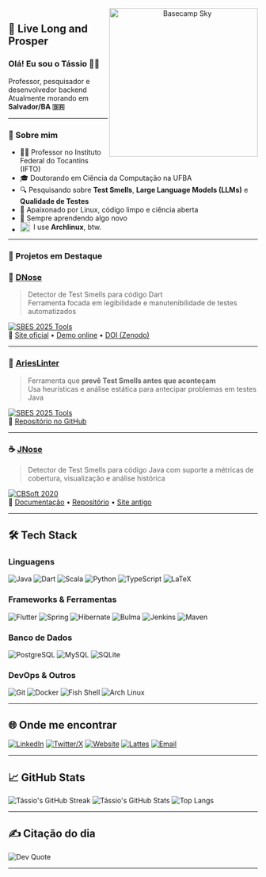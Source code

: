 <div align="center">
<img align="right" width="300" src="https://github.com/tassiovirginio/tassiovirginio/blob/main/animacao.gif?raw=true" alt="Basecamp Sky" />
</div>

## 🖖 Live Long and Prosper

### Olá! Eu sou o Tássio 👨‍💻  
Professor, pesquisador e desenvolvedor backend  
Atualmente morando em **Salvador/BA 🇧🇷**

---

<h3>🧠 Sobre mim</h3>

- 👨‍🏫 Professor no Instituto Federal do Tocantins (IFTO)
- 🎓 Doutorando em Ciência da Computação na UFBA
- 🔍 Pesquisando sobre **Test Smells**, **Large Language Models (LLMs)** e **Qualidade de Testes**
- 🚀 Apaixonado por Linux, código limpo e ciência aberta
- 🧠 Sempre aprendendo algo novo
- <div style="display:flex;align-items:center;gap:0.5em;">
    <img width="20" src="https://upload.wikimedia.org/wikipedia/commons/thumb/1/13/Arch_Linux_%22Crystal%22_icon.svg/120px-Arch_Linux_%22Crystal%22_icon.svg.png"></img>
    <span> I use <strong>Archlinux</strong>, btw.</span>
  </div>

---

<h3>🧪 Projetos em Destaque </h3>

### 🔬 [DNose](https://github.com/tassiovirginio/dnose)  
> Detector de Test Smells para código Dart  
> Ferramenta focada em legibilidade e manutenibilidade de testes automatizados

[![SBES 2025 Tools](https://img.shields.io/badge/SBES%202025-Tools%20Track-blueviolet?style=for-the-badge)](https://cbsoft2025.org)  
🔗 [Site oficial](https://dnose-ts.github.io) • [Demo online](https://dnose.onrender.com) • [DOI (Zenodo)](https://doi.org/10.5281/zenodo.15484918)

---

### 🧠 [AriesLinter](https://github.com/viRafael/arieslinter)  
> Ferramenta que **prevê Test Smells antes que aconteçam**  
> Usa heurísticas e análise estática para antecipar problemas em testes Java

[![SBES 2025 Tools](https://img.shields.io/badge/SBES%202025-Tools%20Track-blueviolet?style=for-the-badge)](https://cbsoft2025.org)  
🔗 [Repositório no GitHub](https://github.com/viRafael/arieslinter)

---

### ☕ [JNose](https://github.com/arieslab/jnose)  
> Detector de Test Smells para código Java com suporte a métricas de cobertura, visualização e análise histórica

[![CBSoft 2020](https://img.shields.io/badge/CBSoft-2020-blue?style=for-the-badge)](https://cbsoft2020.ufba.br)  
🔗 [Documentação](https://jnose.readthedocs.io) • [Repositório](https://github.com/arieslab/jnose) • [Site antigo](https://jnosetest.github.io)

---

## 🛠️ Tech Stack

### Linguagens
![Java](https://img.shields.io/badge/java-%23ED8B00.svg?style=for-the-badge&logo=openjdk&logoColor=white)
![Dart](https://img.shields.io/badge/dart-%230175C2.svg?style=for-the-badge&logo=dart&logoColor=white)
![Scala](https://img.shields.io/badge/scala-%23DC322F.svg?style=for-the-badge&logo=scala&logoColor=white)
![Python](https://img.shields.io/badge/python-%233776AB.svg?style=for-the-badge&logo=python&logoColor=white)
![TypeScript](https://img.shields.io/badge/typescript-%23007ACC.svg?style=for-the-badge&logo=typescript&logoColor=white)
![LaTeX](https://img.shields.io/badge/latex-%23008080.svg?style=for-the-badge&logo=latex&logoColor=white)

### Frameworks & Ferramentas
![Flutter](https://img.shields.io/badge/Flutter-%2302569B.svg?style=for-the-badge&logo=Flutter&logoColor=white)
![Spring](https://img.shields.io/badge/spring-%236DB33F.svg?style=for-the-badge&logo=spring&logoColor=white)
![Hibernate](https://img.shields.io/badge/hibernate-59666C.svg?style=for-the-badge&logo=hibernate&logoColor=white)
![Bulma](https://img.shields.io/badge/bulma-00D0B1.svg?style=for-the-badge&logo=bulma&logoColor=white)
![Jenkins](https://img.shields.io/badge/jenkins-%232C5263.svg?style=for-the-badge&logo=jenkins&logoColor=white)
![Maven](https://img.shields.io/badge/maven-C71A36.svg?style=for-the-badge&logo=apachemaven&logoColor=white)

### Banco de Dados
![PostgreSQL](https://img.shields.io/badge/postgres-%23316192.svg?style=for-the-badge&logo=postgresql&logoColor=white)
![MySQL](https://img.shields.io/badge/mysql-%234479A1.svg?style=for-the-badge&logo=mysql&logoColor=white)
![SQLite](https://img.shields.io/badge/sqlite-%2307405e.svg?style=for-the-badge&logo=sqlite&logoColor=white)

### DevOps & Outros
![Git](https://img.shields.io/badge/git-%23F05033.svg?style=for-the-badge&logo=git&logoColor=white)
![Docker](https://img.shields.io/badge/docker-%230db7ed.svg?style=for-the-badge&logo=docker&logoColor=white)
![Fish Shell](https://img.shields.io/badge/Fish%20Shell-4C4C4C?style=for-the-badge&logo=gnu-bash&logoColor=white)
![Arch Linux](https://img.shields.io/badge/Arch_Linux-1793D1.svg?style=for-the-badge&logo=arch-linux&logoColor=white)

---

## 🌐 Onde me encontrar

[![LinkedIn](https://img.shields.io/badge/LinkedIn-%230077B5.svg?style=for-the-badge&logo=linkedin&logoColor=white)](https://linkedin.com/in/tassiovirginio)
[![Twitter/X](https://img.shields.io/badge/X-black.svg?style=for-the-badge&logo=X&logoColor=white)](https://twitter.com/msc_tassio)
[![Website](https://img.shields.io/badge/Website-%23000000.svg?style=for-the-badge&logo=githubpages&logoColor=white)](https://tassiovirginio.github.io)
[![Lattes](https://img.shields.io/badge/Lattes-007EC6.svg?style=for-the-badge&logo=data:image/png;base64,iVBORw0KGgoAAAANSUhEUgAAABAAAAAQCAYAAAAf8/9hAAABXElEQVQ4T6WTPUsCURCFv4skthKL0l6AwC8QOAjogvQI+ANqKxCdRN5AUQCxAIf4WNsbgRyHwWFJrbktudW8yxLsfieN3zpnZ2/eeZEMEnAEcxR5SYkiXAK3gXYEcIIRWRY9KSmB3OwNnNUjN6s6KPRkEFDHgOd3okivbCcxEUKT8TT6bFXEZMI9WFS2GxOc6zXAa6KuIznJ7yYQplFstNOhNkYBl5DsJjKy6sDGkcYmNsoJcAh/EkwDqLaSgcm2XBeoVIE9pKldDEufVa+Y4rMtPyC1TbyMm5fjU5xwX9JfZ4i1Pnb7bnzEY7Mr0DvmwDU76lo9jxgQ95D2ND2xA83cNsnuygJOsdJ/wD9lm2QpBOhwQAAAABJRU5ErkJggg==)](http://lattes.cnpq.br/0517470966104640)
[![Email](https://img.shields.io/badge/Gmail-%23D14836.svg?style=for-the-badge&logo=gmail&logoColor=white)](mailto:tassiovirginio+github@gmail.com)

---

## 📈 GitHub Stats
![Tássio's GitHub Streak](https://streak-stats.demolab.com?user=tassiovirginio&theme=radical)
![Tássio's GitHub Stats](https://github-readme-stats.vercel.app/api?username=tassiovirginio&show_icons=true&theme=radical)
![Top Langs](https://github-readme-stats.vercel.app/api/top-langs/?username=tassiovirginio&layout=compact&theme=radical)

---

## ✍️ Citação do dia

![Dev Quote](https://quotes-github-readme.vercel.app/api?type=horizontal&theme=radical)

---

<!-- Visit count (opcional) -->
<!-- ![Profile Views](https://visitcount.itsvg.in/api?id=tassiovirginio&icon=0&color=0) -->

<!-- Proudly crafted with care and caffeine ☕ -->

